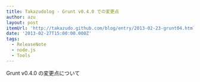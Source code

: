 ```yaml
---
title: Takazudolog - Grunt v0.4.0 での変更点
author: azu
layout: post
itemUrl: 'http://takazudo.github.com/blog/entry/2013-02-23-grunt04.html'
date: '2013-02-27T15:00:00.000Z'
tags:
  - ReleaseNote
  - node.js
  - Tools
---
```

Grunt v0.4.0 の変更点について
